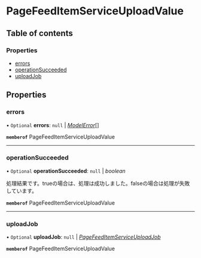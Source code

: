 # PageFeedItemServiceUploadValue


## Table of contents

### Properties

- [errors](pagefeeditemserviceuploadvalue.md#errors)
- [operationSucceeded](pagefeeditemserviceuploadvalue.md#operationsucceeded)
- [uploadJob](pagefeeditemserviceuploadvalue.md#uploadjob)

## Properties

### errors

• `Optional` **errors**: ``null`` \| [*ModelError*](modelerror.md)[]

**`memberof`** PageFeedItemServiceUploadValue

___

### operationSucceeded

• `Optional` **operationSucceeded**: ``null`` \| *boolean*

<div lang=\"ja\">処理結果です。trueの場合は、処理は成功しました。falseの場合は処理が失敗しています。</div> 

**`memberof`** PageFeedItemServiceUploadValue

___

### uploadJob

• `Optional` **uploadJob**: ``null`` \| [*PageFeedItemServiceUploadJob*](pagefeeditemserviceuploadjob.md)

**`memberof`** PageFeedItemServiceUploadValue
